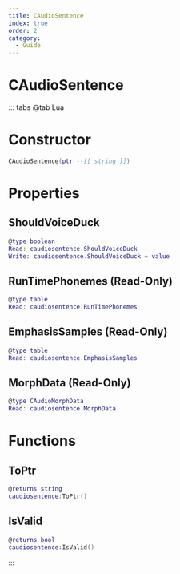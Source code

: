 ```yaml
---
title: CAudioSentence
index: true
order: 2
category:
  - Guide
---
```


# CAudioSentence

::: tabs
@tab Lua
# Constructor
```lua
CAudioSentence(ptr --[[ string ]])
```
# Properties
## ShouldVoiceDuck 
```lua
@type boolean
Read: caudiosentence.ShouldVoiceDuck
Write: caudiosentence.ShouldVoiceDuck = value
```
## RunTimePhonemes (Read-Only)
```lua
@type table
Read: caudiosentence.RunTimePhonemes
```
## EmphasisSamples (Read-Only)
```lua
@type table
Read: caudiosentence.EmphasisSamples
```
## MorphData (Read-Only)
```lua
@type CAudioMorphData
Read: caudiosentence.MorphData
```
# Functions
## ToPtr
```lua
@returns string
caudiosentence:ToPtr()
```
## IsValid
```lua
@returns bool
caudiosentence:IsValid()
```

:::